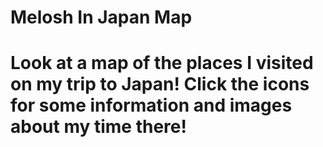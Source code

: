 # Melosh In Japan Map

# Look at a map of the places I visited on my trip to Japan! Click the icons for some information and images about my time there!
